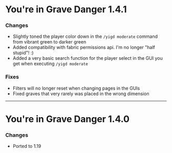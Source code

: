 # You're in Grave Danger 1.4.1

### Changes
- Slightly toned the player color down in the `/yigd moderate` command from vibrant green to darker green
- Added compatibility with fabric permissions api. I'm no longer "half stupid"! :)
- Added a very basic search function for the player select in the GUI you get when executing `/yigd moderate`

### Fixes
- Filters will no longer reset when changing pages in the GUIs
- Fixed graves that very rarely was placed in the wrong dimension

---

# You're in Grave Danger 1.4.0

### Changes
 - Ported to 1.19